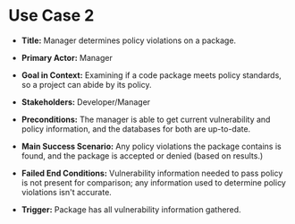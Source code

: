 # Use Case 2

* __Title:__
Manager determines policy violations on a package.

* __Primary Actor:__
Manager

* __Goal in Context:__
Examining if a code package meets policy standards, so a project can abide by its policy.

* __Stakeholders:__
Developer/Manager

* __Preconditions:__
The manager is able to get current vulnerability and policy information, and the databases for both are up-to-date.

* __Main Success Scenario:__
Any policy violations the package contains is found, and the package is accepted or denied (based on results.)

* __Failed End Conditions:__
Vulnerability information needed to pass policy is not present for comparison; any information used to determine policy violations isn't accurate.

* __Trigger:__
Package has all vulnerability information gathered.
